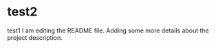 # test2
test1
I am editing the README file. Adding some more details about the project description.
